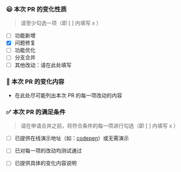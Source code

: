 ### 😃 本次 PR 的变化性质

> 请至少勾选一项（即 [ ] 内填写 x ）

- [ ] 功能新增
- [x] 问题修复
- [ ] 功能优化
- [ ] 分支合并
- [ ] 其他改动：请在此处填写

### 🌱 本次 PR 的变化内容

- 在此处尽可能列出本次 PR 的每一项改动的内容


### ✅ 本次 PR 的满足条件

> 请在申请合并之前，将符合条件的每一项进行勾选（即 [ ] 内填写 x ）

- [ ] 已提供在线演示地址（如：[codepen](https://codepen.io/)）或无需演示
- [ ] 已对每一项的改动均测试通过
- [ ] 已提供具体的变化内容说明

